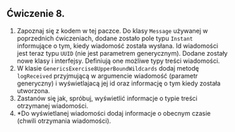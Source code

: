 ## Ćwiczenie 8.

1. Zapoznaj się z kodem w tej paczce.
   Do klasy `Message` używanej w poprzednich ćwiczeniach, dodane zostało pole typu `Instant`
   informujące o tym, kiedy wiadomość została wysłana.
   Id wiadomości jest teraz typu `UUID` (nie jest parametrem generycznym).
   Dodane zostały nowe klasy i interfejsy. Definiują one możliwe typy treści wiadomości.
2. W klasie `GenericsExercise8UpperBoundWildcards` dodaj metodę `logReceived` przyjmującą w argumencie
   wiadomość (parametr generyczny) i wyświetlajacą jej id oraz informację o tym kiedy została utworzona.
3. Zastanów się jak, spróbuj, wyświetlić informacje o typie treści otrzymanej wiadomości.
4. *Do wyświetlanej wiadomości dodaj informacje o obecnym czasie (chwili otrzymania wiadomości).
